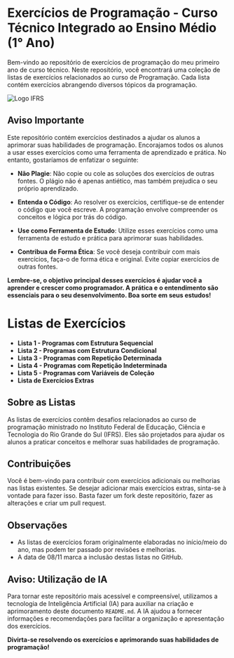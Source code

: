 # Exercícios de Programação - Curso Técnico Integrado ao Ensino Médio (1° Ano)

Bem-vindo ao repositório de exercícios de programação do meu primeiro ano de curso técnico. Neste repositório, você encontrará uma coleção de listas de exercícios relacionados ao curso de Programação. Cada lista contém exercícios abrangendo diversos tópicos da programação.

![Logo IFRS](https://ifrs.edu.br/wp-content/uploads/2022/08/Logo-IFRS-cores-sem-fundo-Horizontal.png)

## Aviso Importante

Este repositório contém exercícios destinados a ajudar os alunos a aprimorar suas habilidades de programação. Encorajamos todos os alunos a usar esses exercícios como uma ferramenta de aprendizado e prática. No entanto, gostaríamos de enfatizar o seguinte:

- **Não Plagie**: Não copie ou cole as soluções dos exercícios de outras fontes. O plágio não é apenas antiético, mas também prejudica o seu próprio aprendizado.

- **Entenda o Código**: Ao resolver os exercícios, certifique-se de entender o código que você escreve. A programação envolve compreender os conceitos e lógica por trás do código.

- **Use como Ferramenta de Estudo**: Utilize esses exercícios como uma ferramenta de estudo e prática para aprimorar suas habilidades.

- **Contribua de Forma Ética**: Se você deseja contribuir com mais exercícios, faça-o de forma ética e original. Evite copiar exercícios de outras fontes.

**Lembre-se, o objetivo principal desses exercícios é ajudar você a aprender e crescer como programador. A prática e o entendimento são essenciais para o seu desenvolvimento. Boa sorte em seus estudos!**

# Listas de Exercícios

- **Lista 1 - Programas com Estrutura Sequencial**
- **Lista 2 - Programas com Estrutura Condicional**
- **Lista 3 - Programas com Repetição Determinada**
- **Lista 4 - Programas com Repetição Indeterminada**
- **Lista 5 - Programas com Variáveis de Coleção**
- **Lista de Exercícios Extras**

## Sobre as Listas

As listas de exercícios contêm desafios relacionados ao curso de programação ministrado no Instituto Federal de Educação, Ciência e Tecnologia do Rio Grande do Sul (IFRS). Eles são projetados para ajudar os alunos a praticar conceitos e melhorar suas habilidades de programação.

## Contribuições

Você é bem-vindo para contribuir com exercícios adicionais ou melhorias nas listas existentes. Se desejar adicionar mais exercícios extras, sinta-se à vontade para fazer isso. Basta fazer um fork deste repositório, fazer as alterações e criar um pull request.

## Observações

- As listas de exercícios foram originalmente elaboradas no início/meio do ano, mas podem ter passado por revisões e melhorias.
- A data de 08/11 marca a inclusão destas listas no GitHub.

## Aviso: Utilização de IA

Para tornar este repositório mais acessível e compreensível, utilizamos a tecnologia de Inteligência Artificial (IA) para auxiliar na criação e aprimoramento deste documento `README.md`. A IA ajudou a fornecer informações e recomendações para facilitar a organização e apresentação dos exercícios.

**Divirta-se resolvendo os exercícios e aprimorando suas habilidades de programação!**